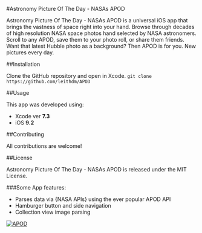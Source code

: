 #Astronomy Picture Of The Day - NASAs APOD

Astronomy Picture Of The Day - NASAs APOD is a universal iOS app that brings the vastness of space right into your hand. Browse through decades of high resolution NASA space photos hand selected by NASA astronomers. Scroll to any APOD, save them to your photo roll, or share them friends. Want that latest Hubble photo as a background? Then APOD is for you. New pictures every day.

##Installation

Clone the GitHub repository and open in Xcode. 
`git clone https://github.com/leithdm/APOD`

##Usage

This app was developed using: 
- Xcode ver **7.3**
- iOS **9.2**

##Contributing

All contributions are welcome!

##License

Astronomy Picture Of The Day - NASAs APOD is released under the MIT License.

###Some App features:

- Parses data via {NASA APIs} using the ever popular APOD API
- Hamburger button and side navigation
- Collection view image parsing

[![APOD](https://j.gifs.com/jRJ5Rl.gif)](https://youtu.be/bVeNXoMjtXY)